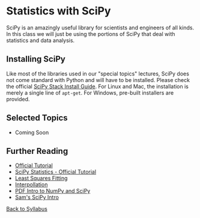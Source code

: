 # Statistics with SciPy

SciPy is an amazingly useful library for scientists and engineers of all kinds. In this class we will just be using the portions of SciPy that deal with statistics and data analysis.

## Installing SciPy

Like most of the libraries used in our "special topics" lectures, SciPy does not come standard with Python and will have to be installed. Please check the official [SciPy Stack Install Guide](http://www.scipy.org/install.html). For Linux and Mac, the installation is merely a single line of `apt-get`. For Windows, pre-built installers are provided.

## Selected Topics

 * Coming Soon

## Further Reading

 * [Official Tutorial](http://docs.scipy.org/doc/scipy/reference/tutorial/)
 * [SciPy Statistics - Official Tutorial](http://docs.scipy.org/doc/scipy/reference/tutorial/stats.html)
 * [Least Squares Fitting](http://docs.scipy.org/doc/scipy/reference/tutorial/optimize.html#least-square-fitting-leastsq)
 * [Interpollation](http://docs.scipy.org/doc/scipy/reference/tutorial/interpolate.html)
 * [PDF Intro to NumPy and SciPy](http://www.engr.ucsb.edu/~shell/che210d/numpy.pdf)
 * [Sam's SciPy Intro](http://www.sam.math.ethz.ch/~raoulb/teaching/PythonTutorial/intro_scipy.html)

[Back to Syllabus](../../README.md)
